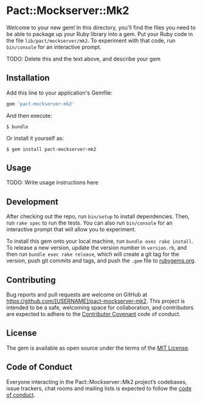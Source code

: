 # Pact::Mockserver::Mk2

Welcome to your new gem! In this directory, you'll find the files you need to be able to package up your Ruby library into a gem. Put your Ruby code in the file `lib/pact/mockserver/mk2`. To experiment with that code, run `bin/console` for an interactive prompt.

TODO: Delete this and the text above, and describe your gem

## Installation

Add this line to your application's Gemfile:

```ruby
gem 'pact-mockserver-mk2'
```

And then execute:

    $ bundle

Or install it yourself as:

    $ gem install pact-mockserver-mk2

## Usage

TODO: Write usage instructions here

## Development

After checking out the repo, run `bin/setup` to install dependencies. Then, run `rake spec` to run the tests. You can also run `bin/console` for an interactive prompt that will allow you to experiment.

To install this gem onto your local machine, run `bundle exec rake install`. To release a new version, update the version number in `version.rb`, and then run `bundle exec rake release`, which will create a git tag for the version, push git commits and tags, and push the `.gem` file to [rubygems.org](https://rubygems.org).

## Contributing

Bug reports and pull requests are welcome on GitHub at https://github.com/[USERNAME]/pact-mockserver-mk2. This project is intended to be a safe, welcoming space for collaboration, and contributors are expected to adhere to the [Contributor Covenant](http://contributor-covenant.org) code of conduct.

## License

The gem is available as open source under the terms of the [MIT License](https://opensource.org/licenses/MIT).

## Code of Conduct

Everyone interacting in the Pact::Mockserver::Mk2 project’s codebases, issue trackers, chat rooms and mailing lists is expected to follow the [code of conduct](https://github.com/[USERNAME]/pact-mockserver-mk2/blob/master/CODE_OF_CONDUCT.md).
